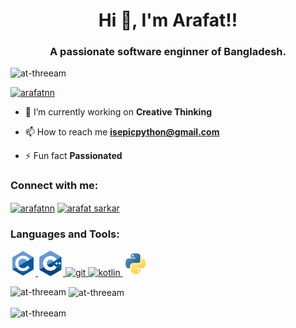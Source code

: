 
<h1 align="center">Hi 👋, I'm Arafat!!</h1>
<h3 align="center">A passionate software enginner of Bangladesh.</h3>

<p align="left"> <img src="https://komarev.com/ghpvc/?username=at-threeam&label=Profile%20views&color=0e75b6&style=flat" alt="at-threeam" /> </p>

<p align="left"> <a href="https://twitter.com/arafatnn" target="blank"><img src="https://img.shields.io/twitter/follow/arafatnn?logo=twitter&style=for-the-badge" alt="arafatnn" /></a> </p>

- 🔭 I’m currently working on **Creative Thinking**

- 📫 How to reach me **isepicpython@gmail.com**

- ⚡ Fun fact **Passionated**

<h3 align="left">Connect with me:</h3>
<p align="left">
<a href="https://twitter.com/arafatnn" target="blank"><img align="center" src="https://raw.githubusercontent.com/rahuldkjain/github-profile-readme-generator/master/src/images/icons/Social/twitter.svg" alt="arafatnn" height="30" width="40" /></a>
<a href="https://fb.com/arafat sarkar" target="blank"><img align="center" src="https://raw.githubusercontent.com/rahuldkjain/github-profile-readme-generator/master/src/images/icons/Social/facebook.svg" alt="arafat sarkar" height="30" width="40" /></a>
</p>

<h3 align="left">Languages and Tools:</h3>
<p align="left"> <a href="https://www.cprogramming.com/" target="_blank" rel="noreferrer"> <img src="https://raw.githubusercontent.com/devicons/devicon/master/icons/c/c-original.svg" alt="c" width="40" height="40"/> </a> <a href="https://www.w3schools.com/cpp/" target="_blank" rel="noreferrer"> <img src="https://raw.githubusercontent.com/devicons/devicon/master/icons/cplusplus/cplusplus-original.svg" alt="cplusplus" width="40" height="40"/> </a> <a href="https://git-scm.com/" target="_blank" rel="noreferrer"> <img src="https://www.vectorlogo.zone/logos/git-scm/git-scm-icon.svg" alt="git" width="40" height="40"/> </a> <a href="https://kotlinlang.org" target="_blank" rel="noreferrer"> <img src="https://www.vectorlogo.zone/logos/kotlinlang/kotlinlang-icon.svg" alt="kotlin" width="40" height="40"/> </a> <a href="https://www.python.org" target="_blank" rel="noreferrer"> <img src="https://raw.githubusercontent.com/devicons/devicon/master/icons/python/python-original.svg" alt="python" width="40" height="40"/> </a> </p>

<p><img align="left" src="https://github-readme-stats.vercel.app/api/top-langs?username=at-threeam&show_icons=true&locale=en&layout=compact" alt="at-threeam" /></p>

<p>&nbsp;<img align="center" src="https://github-readme-stats.vercel.app/api?username=at-threeam&show_icons=true&locale=en" alt="at-threeam" /></p>

<p><img align="center" src="https://github-readme-streak-stats.herokuapp.com/?user=at-threeam&" alt="at-threeam" /></p>


